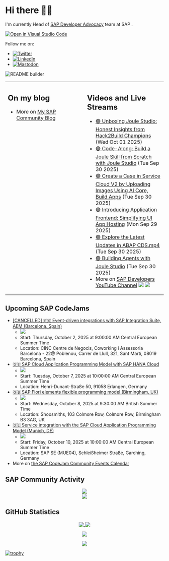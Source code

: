 
# Hi there 👋🏼

I'm currently Head of [SAP Developer Advocacy](https://developers.sap.com/developer-advocates.html) team at SAP .

[![Open in Visual Studio Code](https://img.shields.io/badge/Made%20for-VSCode-1f425f.svg)](https://github.dev/jung-thomas/jung-thomas)

Follow me on:
- <a href="https://twitter.com/thomas_jung"><img alt="Twitter" src="https://img.shields.io/badge/thomas_jung-%231DA1F2.svg?style=for-the-badge&logo=Twitter&logoColor=white"/></a>
- <a href="https://www.linkedin.com/in/thomasjungsap/"><img alt="LinkedIn" src="https://img.shields.io/badge/linkedin-%230077B5.svg?style=for-the-badge&logo=linkedin&logoColor=white"/></a>
- <a rel="me" href="https://mastodon.cloud/@thomas_jung"><img alt="Mastodon" src="https://img.shields.io/mastodon/follow/109262551990174478?domain=https%3A%2F%2Fmastodon.cloud%2F&style=social"/></a>

![README builder](https://github.com/jung-thomas/jung-thomas/workflows/README%20builder/badge.svg)

<table><tr><td valign="top" width="50%">
 
## On my blog
- More on [My SAP Community Blog](https://community.sap.com/t5/user/viewprofilepage/user-id/139)
</td>
  
<td valign="top" width="50%">
  
## Videos and Live Streams
- [🟣 Unboxing Joule Studio: Honest Insights from Hack2Build Champions](https://www.youtube.com/watch?v=I5k4FvyDiNg) (Wed Oct 01 2025)
- [🟣 Code-Along: Build a Joule Skill from Scratch with Joule Studio](https://www.youtube.com/watch?v=tYm2mwsIuXY) (Tue Sep 30 2025)
- [🟣 Create a Case in Service Cloud V2 by Uploading Images Using AI Core, Build Apps](https://www.youtube.com/watch?v=5UgP9JCKLDw) (Tue Sep 30 2025)
- [🟣 Introducing Application Frontend: Simplifying UI App Hosting](https://www.youtube.com/watch?v=cqRC6_50tlE) (Mon Sep 29 2025)
- [🟢 Explore the Latest Updates in ABAP CDS.mp4](https://www.youtube.com/watch?v=VNJWHBUxtYY) (Tue Sep 30 2025)
- [🟣 Building Agents with Joule Studio](https://www.youtube.com/watch?v=o5zIoawwKso) (Tue Sep 30 2025)
- More on [SAP Developers YouTube Channel](https://www.youtube.com/channel/UCNfmelKDrvRmjYwSi9yvrMg) ![](https://img.shields.io/youtube/channel/views/UCNfmelKDrvRmjYwSi9yvrMg) ![](https://img.shields.io/youtube/channel/subscribers/UCNfmelKDrvRmjYwSi9yvrMg)
</td></tr></table>

## Upcoming SAP CodeJams
- [[CANCELLED] 🇪🇸 Event-driven integrations with SAP Integration Suite, AEM (Barcelona, Spain)](https://community.sap.com/t5/sap-codejam/cancelled-event-driven-integrations-with-sap-integration-suite-aem/ev-p/14204702)
  - <img src="https://community.sap.com/t5/image/serverpage/image-id/105415i052CC3F6FF50A0FC/image-size/thumb?v=v2&px=150" />
  - Start: Thursday, October 2, 2025 at 9:00:00 AM Central European Summer Time
  - Location: CINC Centre de Negocis, Coworking i Assessoria Barcelona - 22@ Poblenou, Carrer de Llull, 321, Sant Martí, 08019 Barcelona, Spain
- [🇩🇪 SAP Cloud Application Programming Model with SAP HANA Cloud](https://community.sap.com/t5/sap-codejam/sap-cloud-application-programming-model-with-sap-hana-cloud/ev-p/14211068)
  - <img src="https://community.sap.com/t5/image/serverpage/image-id/311186i395A1C4457C8F9F8/image-size/thumb/is-moderation-mode/true?v=v2&px=150" />
  - Start: Tuesday, October 7, 2025 at 10:00:00 AM Central European Summer Time
  - Location: Henri-Dunant-Straße 50, 91058 Erlangen, Germany
- [🇬🇧 SAP Fiori elements flexible programming model (Birmingham, UK)](https://community.sap.com/t5/sap-codejam/sap-fiori-elements-flexible-programming-model-birmingham-uk/ev-p/14210332)
  - <img src="https://community.sap.com/t5/image/serverpage/image-id/310861i0A9D1A3A93AF1ABE/image-size/thumb/is-moderation-mode/true?v=v2&px=150" />
  - Start: Wednesday, October 8, 2025 at 9:30:00 AM British Summer Time
  - Location: Shoosmiths, 103 Colmore Row, Colmore Row, Birmingham B3 3AG, UK
- [🇩🇪 Service integration with the SAP Cloud Application Programming Model (Munich, DE)](https://community.sap.com/t5/sap-codejam/service-integration-with-the-sap-cloud-application-programming-model-munich/ev-p/14212922)
  - <img src="https://community.sap.com/t5/image/serverpage/image-id/312113iC441150D1600CB02/image-size/thumb?v=v2&px=150" />
  - Start: Friday, October 10, 2025 at 10:00:00 AM Central European Summer Time
  - Location: SAP SE (MUE04), Schleißheimer Straße, Garching, Germany
- More on [the SAP CodeJam Community Events Calendar](https://groups.community.sap.com/t5/sap-codejam/eb-p/codejam-events)

## SAP Community Activity
<p align = "center">
<a href="https://community.sap.com/t5/user/viewprofilepage/user-id/139">
  <img align="center" src="https://devrel-tools-prod-scn-badges-srv.cfapps.eu10.hana.ondemand.com/activity/139" />
</a>
</br>
<a href="https://community.sap.com/t5/user/viewprofilepage/user-id/139">
  <img align="center" src="https://devrel-tools-prod-scn-badges-srv.cfapps.eu10.hana.ondemand.com/showcaseBadges/139/1570/674/384/900/390" />
</a>
</p>

## GitHub Statistics
<p align = "center">
<a href="https://github.com/anuraghazra/github-readme-stats">
  <img align="center" src="https://github-readme-stats.vercel.app/api?username=jung-thomas&count_private=true&show_icons=true&theme=dark&line_height=27" />
</a>
<a href="https://github.com/anuraghazra/github-readme-stats">
  <img align="center" src="https://github-readme-stats.vercel.app/api/top-langs/?username=jung-thomas&show_icons=true&theme=dark" />
</a>
</p>

<p align = "center">
 <img  src="https://github-readme-streak-stats.herokuapp.com/?user=jung-thomas&show_icons=true&locale=en&layout=compact&theme=dark&line_height=0" />
</p> 

<p align = "center">
 <img src="https://activity-graph.herokuapp.com/graph?username=jung-thomas&theme=redical">
</p> 

[![trophy](https://github-profile-trophy.vercel.app/?username=jung-thomas&theme=onedark)](https://github.com/ryo-ma/github-profile-trophy)



